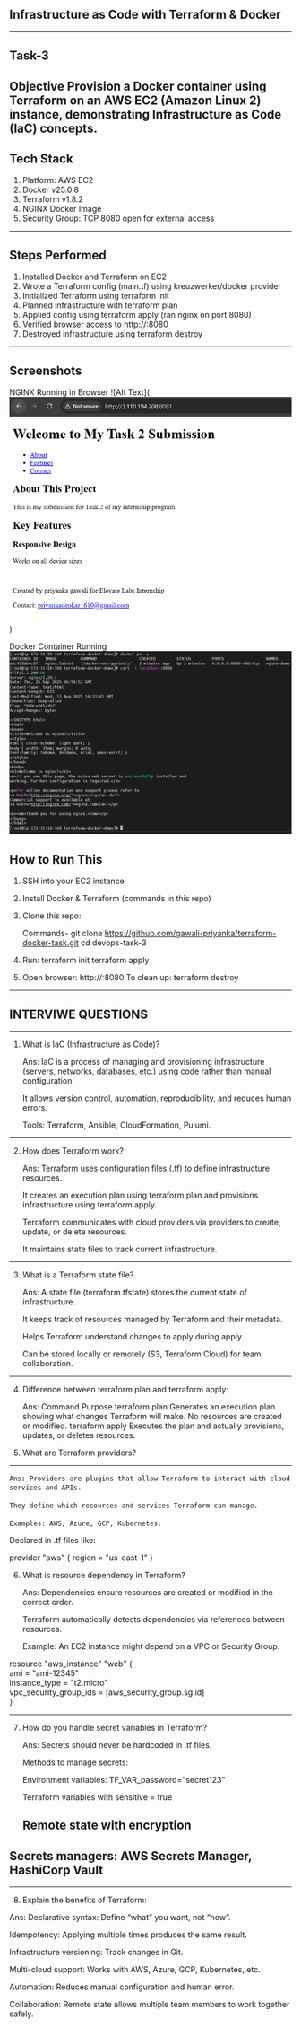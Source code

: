 ## Infrastructure as Code with Terraform & Docker
---
Task-3
---
Objective
Provision a Docker container using Terraform on an AWS EC2 (Amazon Linux 2) instance, demonstrating Infrastructure as Code (IaC) concepts.
---
## Tech Stack
1) Platform: AWS EC2
2) Docker v25.0.8
3) Terraform v1.8.2
4) NGINX Docker Image
5) Security Group: TCP 8080 open for external access
---
## Steps Performed
1) Installed Docker and Terraform on EC2
2) Wrote a Terraform config (main.tf) using kreuzwerker/docker provider
3) Initialized Terraform using terraform init
4) Planned infrastructure with terraform plan
5) Applied config using terraform apply (ran nginx on port 8080)
6) Verified browser access to http://<ec2-ip>:8080
7) Destroyed infrastructure using terraform destroy
 ---  
## Screenshots
NGINX Running in Browser
 ![Alt Text]( ![Alt Text](https://github.com/gawali-priyanka/Jenkins-pipeline-task/blob/main/screenshots/Static-Web-App.png?raw=true))

Docker Container Running
 ![Alt Text](https://github.com/gawali-priyanka/terraform-docker-task/blob/main/screenshort/Create-docker-container.png?raw=true)

## How to Run This 
1) SSH into your EC2 instance
2) Install Docker & Terraform (commands in this repo)
3) Clone this repo:
   
   Commands-   git clone https://github.com/gawali-priyanka/terraform-docker-task.git
             cd devops-task-3
             
4) Run:
terraform init
terraform apply

5) Open browser: http://<ec2-ip>:8080
To clean up: terraform destroy
---

## INTERVIWE QUESTIONS 
---

1. What is IaC (Infrastructure as Code)?

   Ans: IaC is a process of managing and provisioning infrastructure (servers, networks, databases, etc.) using code rather than manual configuration.

   It allows version control, automation, reproducibility, and reduces human errors.

   Tools: Terraform, Ansible, CloudFormation, Pulumi.
---
2. How does Terraform work?

    Ans: Terraform uses configuration files (.tf) to define infrastructure resources.

   It creates an execution plan using terraform plan and provisions infrastructure using terraform apply.

   Terraform communicates with cloud providers via providers to create, update, or delete resources.

    It maintains state files to track current infrastructure.
---
3. What is a Terraform state file?

    Ans: A state file (terraform.tfstate) stores the current state of infrastructure.

    It keeps track of resources managed by Terraform and their metadata.

    Helps Terraform understand changes to apply during apply.

    Can be stored locally or remotely (S3, Terraform Cloud) for team collaboration.
---
4. Difference between terraform plan and terraform apply:

    Ans: Command	Purpose
    terraform plan	Generates an execution plan showing what changes Terraform will make. No resources are created or modified.
     terraform apply	Executes the plan and actually provisions, updates, or deletes resources.

5. What are Terraform providers?
---
    Ans: Providers are plugins that allow Terraform to interact with cloud services and APIs.

    They define which resources and services Terraform can manage.

    Examples: AWS, Azure, GCP, Kubernetes.

Declared in .tf files like:

  provider "aws" {
  region = "us-east-1"
 }


6. What is resource dependency in Terraform?

   Ans: Dependencies ensure resources are created or modified in the correct order.

   Terraform automatically detects dependencies via references between resources.

    Example: An EC2 instance might depend on a VPC or Security Group.

 resource "aws_instance" "web" { <br>
  ami           = "ami-12345" <br>
  instance_type = "t2.micro" <br>
  vpc_security_group_ids = [aws_security_group.sg.id] <br>
} <br>

---

7. How do you handle secret variables in Terraform?

   Ans: Secrets should never be hardcoded in .tf files.

   Methods to manage secrets:

   Environment variables: TF_VAR_password="secret123"

   Terraform variables with sensitive = true

    Remote state with encryption
   ---

## Secrets managers: AWS Secrets Manager, HashiCorp Vault
---
8. Explain the benefits of Terraform:

Ans: Declarative syntax: Define “what” you want, not “how”.

Idempotency: Applying multiple times produces the same result.

Infrastructure versioning: Track changes in Git.

Multi-cloud support: Works with AWS, Azure, GCP, Kubernetes, etc.

Automation: Reduces manual configuration and human error.

Collaboration: Remote state allows multiple team members to work together safely.
